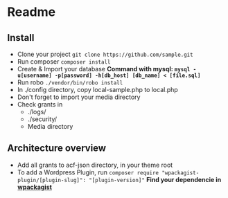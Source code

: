 # Readme

## Install

* Clone your project `git clone https://github.com/sample.git`
* Run composer `composer install`
* Create & Import your database
**Command with mysql: `mysql -u[username] -p[password] -h[db_host] [db_name] < [file.sql]`**
* Run robo `./vendor/bin/robo install`
* In ./config directory, copy local-sample.php to local.php
* Don't forget to import your media directory
* Check grants in
  * ./logs/
  * ./security/
  * Media directory


## Architecture overview
* Add all grants to acf-json directory, in your theme root
* To add a Wordpress Plugin, run `composer require "wpackagist-plugin/[plugin-slug]": "[plugin-version]"`
**Find your dependencie in [wpackagist](https://wpackagist.org/)**

